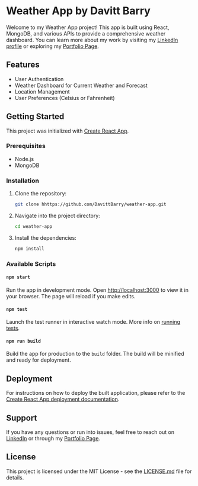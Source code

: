 # Weather App by Davitt Barry

Welcome to my Weather App project! This app is built using React, MongoDB, and various APIs to provide a comprehensive weather dashboard. You can learn more about my work by visiting my [LinkedIn profile](https://www.linkedin.com/in/davittbarry/) or exploring my [Portfolio Page](https://davittportfolio.com/).

## Features

- User Authentication
- Weather Dashboard for Current Weather and Forecast
- Location Management
- User Preferences (Celsius or Fahrenheit)

## Getting Started

This project was initialized with [Create React App](https://github.com/facebook/create-react-app).

### Prerequisites

- Node.js
- MongoDB

### Installation

1. Clone the repository:

   ```bash
   git clone hhttps://github.com/DavittBarry/weather-app.git
   ```

2. Navigate into the project directory:

   ```bash
   cd weather-app
   ```

3. Install the dependencies:

   ```bash
   npm install
   ```

### Available Scripts

#### `npm start`

Run the app in development mode. Open [http://localhost:3000](http://localhost:3000) to view it in your browser. The page will reload if you make edits.

#### `npm test`

Launch the test runner in interactive watch mode. More info on [running tests](https://facebook.github.io/create-react-app/docs/running-tests).

#### `npm run build`

Build the app for production to the `build` folder. The build will be minified and ready for deployment.

## Deployment

For instructions on how to deploy the built application, please refer to the [Create React App deployment documentation](https://facebook.github.io/create-react-app/docs/deployment).

## Support

If you have any questions or run into issues, feel free to reach out on [LinkedIn](https://www.linkedin.com/in/davittbarry/) or through my [Portfolio Page](https://davittportfolio.com/fi/).

## License

This project is licensed under the MIT License - see the [LICENSE.md](LICENSE.md) file for details.
